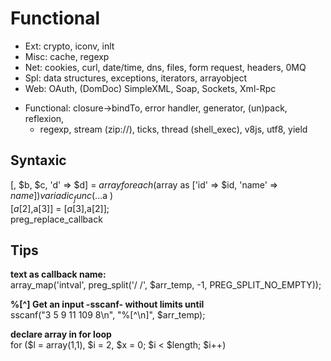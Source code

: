# Functional

- Ext: crypto, iconv, inlt
- Misc: cache, regexp 
- Net: cookies, curl, date/time, dns, files, form request, headers, 0MQ
- Spl: data structures, exceptions, iterators, arrayobject
- Web: OAuth, (DomDoc) SimpleXML, Soap, Sockets, Xml-Rpc  
+ Functional: closure->bindTo, error handler, generator, (un)pack, reflexion, 
  - regexp, stream (zip://), ticks, thread (shell_exec), v8js, utf8, yield

Syntaxic
---
[, $b, $c, 'd' => $d] = $array   
foreach ($array as ['id' => $id, 'name' => $name])     
variadic_func( ...$a )  
[$a[2],$a[3]] = [$a[3],$a[2]];   
preg_replace_callback   

Tips
--- 
**text as callback name:**      
array_map('intval', preg_split('/ /', $arr_temp, -1, PREG_SPLIT_NO_EMPTY)); 

**%[^<char>] Get an input -sscanf- without limits until <char>**  
sscanf("3 5 9 11 109 8\n", "%[^\n]", $arr_temp);  

**declare array in for loop**  
for ($l = array(1,1), $i = 2, $x = 0; $i < $length; $i++)     
